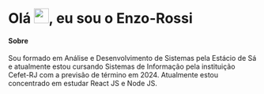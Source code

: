 # Olá <img src="https://user-images.githubusercontent.com/39513876/112366216-8cfe7400-8cfe-11eb-8116-7d3dbae20e97.gif" width="30" width="30" />, eu sou o Enzo-Rossi

#### **Sobre**
  Sou formado em Análise e Desenvolvimento de Sistemas pela Estácio de Sá e atualmente estou cursando Sistemas de Informação pela instituição Cefet-RJ com a previsão de término em 2024. 
  Atualmente estou concentrado em estudar React JS e Node JS.
